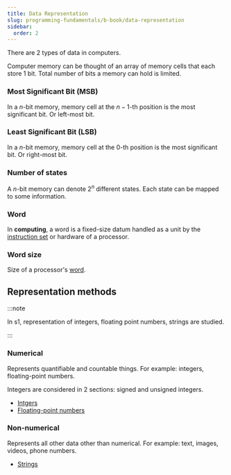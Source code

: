 ```yaml
---
title: Data Representation
slug: programming-fundamentals/b-book/data-representation
sidebar:
  order: 2
---
```


There are 2 types of data in computers.

Computer memory can be thought of an array of memory cells that each store 1
bit. Total number of bits a memory can hold is limited.

### Most Significant Bit (MSB)

In a $n$-bit memory, memory cell at the $n-1$-th position is the most
significant bit. Or left-most bit.

### Least Significant Bit (LSB)

In a $n$-bit memory, memory cell at the $0$-th position is the most significant
bit. Or right-most bit.

### Number of states

A $n$-bit memory can denote $2^n$ different states. Each state can be mapped to
some information.

### Word

In **computing**, a word is a fixed-size datum handled as a unit by the
[instruction set](/programming-fundamentals/c-book/cpu-instructions/) or
hardware of a processor.

### Word size

Size of a processor's
[word](/programming-fundamentals/b-book/data-representation/#word).

## Representation methods

:::note

In s1, representation of integers, floating point numbers, strings are studied.

:::

### Numerical

Represents quantifiable and countable things. For example: integers,
floating-point numbers.

Integers are considered in 2 sections: signed and unsigned integers.

- [Intgers](/programming-fundamentals/b-book/integers/)
- [Floating-point numbers](/programming-fundamentals/b-book/floating-point-numbers/)

### Non-numerical

Represents all other data other than numerical. For example: text, images,
videos, phone numbers.

- [Strings](/programming-fundamentals/b-book/strings/)
